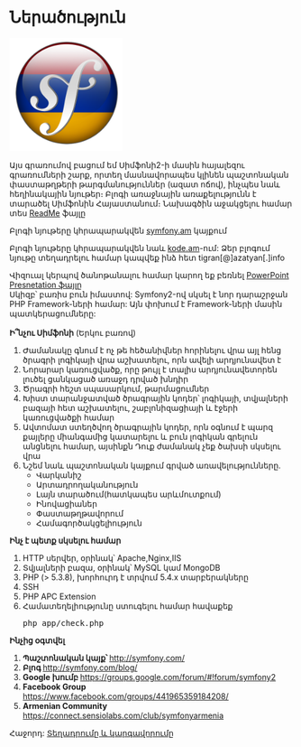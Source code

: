 <h1>Ներածություն</h1>
<img border="0" src="../img/symfony2hy.png" width="200"></a>
<br>
<p>
Այս գրառումով բացում եմ Սիմֆոնի2-ի մասին հայալեզու գրառումների շարք, որտեղ մասնավորապես կլինեն պաշտոնական փաստաթղթերի թարգմանություններ (ազատ ոճով), ինչպես նաև հեղինակային նյութեր։ Բլոգի առաջնային առաքելությունն է տարածել Սիմֆոնին Հայաստանում։ Նախագծին աջակցելու համար տես <a href="../README.md">ReadMe</a> ֆայլը
</p>
<p>Բլոգի նյութերը կհրապարակվեն <a href="http://symfony.am">symfony.am</a> կայքում</p>
<p>Բլոգի նյութերը կհրապարակվեն նաև <a href="http://kode.am">kode.am</a>-ում: Ձեր բլոգում նյութը տեղադրելու համար կապվեք ինձ հետ  tigran[@]azatyan[.]info</p>
<p>Վիզուալ կերպով ծանոթանալու համար կարող եք բեռնել <a href="https://googledrive.com/host/0B3R_ZDBa-XVUSDN4SG5qLUstM00">PowerPoint Presnetation ֆայլը</a>
<br />
Սկիզբ՝ բառիս բուն իմաստով: Symfony2-ով սկսել է նոր դարաշրջան PHP Framework-ների համար: Այն փոխում է Framework-ների մասին պատկերացումները:</div>
<br /><br/>
<b>Ի՞նչու Սիմֆոնի</b>
(Երկու բառով)
<ol>
<li>Ժամանակը գնում է ոչ թե հեծանիվներ հորինելու վրա այլ հենց ծրագրի լոգիկայի վրա աշխատելու, որն ավելի արդյունավետ է</li>
<li>Նորարար կառուցվածք, որը թույլ է տալիս արդյունավետորեն լուծել ցանկացած առաջդ դրված խնդիր</li>
<li>Ծրագրի հեշտ սպասարկում, թարմացումներ</li>
<li>Խիստ տարանջատված ծրագրային կոդեր՝ լոգիկայի, տվյալների բազայի հետ աշխատելու, շաբլոնիզացիայի և էջերի կառուցվածքի համար</li>
<li>Ավտոմատ ստեղծվող ծրագրային կոդեր, որն օգնում է պարզ քայլերը միանգամից կատարելու և բուն լոգիկան գրելուն անցնելու համար, այսինքն Դուք ժամանակ չեք ծախսի սկսելու վրա</li>
<li>Նշեմ նաև պաշտոնական կայքում գրված առավելությունները.
<ul>
<li>Վարկանիշ</li> 
<li>Արտադրողականություն</li>
<li>Լայն տարածում(հատկապես արևմուտքում)</li>
<li>Ինովացիաներ</li>
<li>Փաստաթղթավորում</li>
<li>Համագործակցելիություն
</ul>
</li>
</ol>
</div>

<b>Ինչ է պետք սկսելու համար</b>
<ol>
<li>HTTP սերվեր, օրինակ՝ Apache,Nginx,IIS</li>
<li>Տվյալների բազա, օրինակ՝ MySQL կամ MongoDB</li>
<li>PHP (&gt; 5.3.8), խորհուրդ է տրվում 5.4.x տարբերակները</li>
<li>SSH</li>
<li>PHP APC Extension</li>
<li>Համատեղելիությունը ստուգելու համար հավաքեք <pre>php app/check.php</pre></li>
</ol>
</div>
<b>Ինչից օգտվել</b></div>
<br>
<ol>
<li><b>Պաշտոնական կայք՝ </b><a href="http://symfony.com/">http://symfony.com/</a></li>
<li><b>Բլոգ </b><a href="http://symfony.com/blog/">http://symfony.com/blog/</a></li>
<li><b>Google </b><b>խումբ</b><b> </b><a href="https://groups.google.com/forum/#!forum/symfony2">https://groups.google.com/forum/#!forum/symfony2</a></li>
<li><b>Facebook Group</b> <a href="https://www.facebook.com/groups/441965359184208/">https://www.facebook.com/groups/441965359184208/</a>
<li><b>Armenian Community</b> <a href="https://connect.sensiolabs.com/club/symfonyarmenia">https://connect.sensiolabs.com/club/symfonyarmenia</a></li>
</ol>

<p>Հաջորդ: <a href="installation.md">Տեղադրումը և կարգավորումը</a></p>
